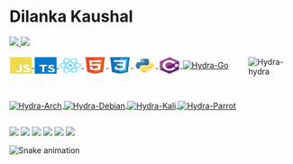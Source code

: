 # Dilanka Kaushal
 <div>
  <a href="https://github.com/3hydraking">
  <img height="180em" src="https://github-readme-stats.vercel.app/api?username=3hydraking&show_icons=true&theme=dracula&include_all_commits=true&count_private=true"/>
  <img height="180em" src="https://github-readme-stats.vercel.app/api/top-langs/?username=3hydraking&layout=compact&langs_count=7&theme=dracula"/>
</div>
<div style="display: inline_block"><br>
  <img align="center" alt="Hydra-Js" height="30" width="40" src="https://raw.githubusercontent.com/devicons/devicon/master/icons/javascript/javascript-plain.svg">
  <img align="center" alt="Hydra-Ts" height="30" width="40" src="https://raw.githubusercontent.com/devicons/devicon/master/icons/typescript/typescript-plain.svg">
  <img align="center" alt="Hydra-React" height="30" width="40" src="https://raw.githubusercontent.com/devicons/devicon/master/icons/react/react-original.svg">
  <img align="center" alt="Hydra-HTML" height="30" width="40" src="https://raw.githubusercontent.com/devicons/devicon/master/icons/html5/html5-original.svg">
  <img align="center" alt="Hydra-CSS" height="30" width="40" src="https://raw.githubusercontent.com/devicons/devicon/master/icons/css3/css3-original.svg">
  <img align="center" alt="Hydra-Python" height="30" width="40" src="https://raw.githubusercontent.com/devicons/devicon/master/icons/python/python-original.svg">
  <img align="center" alt="Hydra-Csharp" height="30" width="40" src="https://raw.githubusercontent.com/devicons/devicon/master/icons/csharp/csharp-original.svg">
  <img align="center" alt="Hydra-Go" height="31" width="30" src="https://user-images.githubusercontent.com/66146701/128631907-ac3b8a11-b9d2-4253-9688-d3b45a935d20.png">
  <img align="right" alt="Hydra-hydra" height="80" width="80" src="https://user-images.githubusercontent.com/66146701/128629671-6769a987-522f-4e43-9896-1605ebc5f1e0.png">

 </div>
 
 ##
 
 <div>
 <div style="display: inline_block"><br>
  <img align="center" alt="Hydra-Arch" height="40" width="40" src="https://user-images.githubusercontent.com/66146701/128632241-290feb31-c506-4507-b75f-1a0c8b19f543.png">
    <img align="center" alt="Hydra-Debian" height="35" width="37" src="https://user-images.githubusercontent.com/66146701/128632429-9f2732b1-bed0-4553-9f86-30a1d7922d94.png">
    <img align="center" alt="Hydra-Kali" height="40" width="40" src="https://user-images.githubusercontent.com/66146701/128632135-e957aded-600a-4adc-877a-2219e4de31dd.png">
  <img align="center" alt="Hydra-Parrot" height="35" width="37" src="https://user-images.githubusercontent.com/66146701/128632325-152993af-79bb-4eb2-a79d-a33e540dc80d.png">

</div>

 ##
  
<div> 
  <a href="https://www.youtube.com/channel/UCkA_54KczwJwoFNjJP0SJ3w" target="_blank"><img src="https://img.shields.io/badge/YouTube-FF0000?style=for-the-badge&logo=youtube&logoColor=white" target="_blank"></a>
  <a href="https://www.instagram.com/3hydraking" target="_blank"><img src="https://img.shields.io/badge/-Instagram-%23E4405F?style=for-the-badge&logo=instagram&logoColor=white" target="_blank"></a>
 	<a href="https://www.twitch.tv/3hydraking" target="_blank"><img src="https://img.shields.io/badge/Twitch-9146FF?style=for-the-badge&logo=twitch&logoColor=white" target="_blank"></a>
 <a href="https://discord.gg/NETZmZYd" target="_blank"><img src="https://img.shields.io/badge/Discord-7289DA?style=for-the-badge&logo=discord&logoColor=white" target="_blank"></a> 
  <a href = "mailto:dilankakaushalhewage@gmail.com"><img src="https://img.shields.io/badge/-Gmail-%23333?style=for-the-badge&logo=gmail&logoColor=white" target="_blank"></a>
  <a href="https://www.linkedin.com/in/dilankakaushal" target="_blank"><img src="https://img.shields.io/badge/-LinkedIn-%230077B5?style=for-the-badge&logo=linkedin&logoColor=white" target="_blank"></a> 
 
  ![Snake animation](https://github.com/3hydraking/grid-snake/blob/main/grid-snake.svg)
 
</div>
